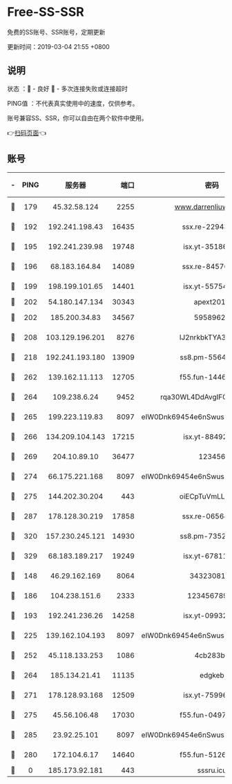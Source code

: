 # Free-SS-SSR

免费的SS账号、SSR账号，定期更新

更新时间：2019-03-04 21:55 +0800

## 说明

状态     ：🙂 - 良好 🙁 - 多次连接失败或连接超时

PING值   ：不代表真实使用中的速度，仅供参考。

账号兼容SS、SSR，你可以自由在两个软件中使用。

👉[扫码页面](https://liesauer.github.io/free-ss-ssr.github.io/)👈

## 账号

|-|PING|服务器|端口|密码|加密方式|区域|
|:----:|:----:|:-----:|-----:|:----:|:----:|:----:|
|🙂|179|45.32.58.124|2255|www.darrenliuwei.com|aes-256-cfb|JP|
|🙂|192|192.241.198.43|16435|ssx.re-22943266|aes-256-cfb|US|
|🙂|195|192.241.239.98|19748|isx.yt-35186982|aes-256-cfb|US|
|🙂|196|68.183.164.84|14089|ssx.re-84576345|aes-256-cfb|US|
|🙂|199|198.199.101.65|14401|isx.yt-55754807|aes-256-cfb|US|
|🙂|202|54.180.147.134|30343|apext2019|chacha20|KR|
|🙂|202|185.200.34.83|34567|59589627|aes-256-cfb|US|
|🙂|208|103.129.196.201|8276|lJ2nrkbkTYA30wv0|aes-256-cfb|US|
|🙂|218|192.241.193.180|13909|ss8.pm-55642212|aes-256-cfb|US|
|🙂|262|139.162.11.113|12705|f55.fun-14460072|aes-256-cfb|SG|
|🙂|264|109.238.6.24|9452|rqa30WL4DdAvgIFG6Fs3znzTa|aes-256-cfb|FR|
|🙂|265|199.223.119.83|8097|eIW0Dnk69454e6nSwuspv9DmS201tQ0D|aes-256-cfb|US|
|🙂|266|134.209.104.143|17215|isx.yt-88492022|aes-256-cfb|SG|
|🙂|269|204.10.89.10|36477|123456|aes-256-cfb|US|
|🙂|274|66.175.221.168|8097|eIW0Dnk69454e6nSwuspv9DmS201tQ0D|aes-256-cfb|US|
|🙂|275|144.202.30.204|443|oiECpTuVmLLxk4Ts|aes-256-cfb|US|
|🙂|287|178.128.30.219|17858|ssx.re-06564019|aes-256-cfb|SG|
|🙂|320|157.230.245.121|14930|ss8.pm-73529175|aes-256-cfb|SG|
|🙂|329|68.183.189.217|19249|isx.yt-67811831|aes-256-cfb|SG|
|🙂|148|46.29.162.169|8064|3432308177|aes-256-cfb|RU|
|🙂|186|104.238.151.6|2333|12345678900|aes-256-cfb|JP|
|🙂|193|192.241.236.26|14258|isx.yt-09932989|aes-256-cfb|US|
|🙂|225|139.162.104.193|8097|eIW0Dnk69454e6nSwuspv9DmS201tQ0D|aes-256-cfb|JP|
|🙂|252|45.118.133.253|1086|4cb283b8|aes-256-cfb|SG|
|🙂|264|185.134.21.41|11135|edgkeb|aes-256-cfb|GB|
|🙂|271|178.128.93.168|12509|isx.yt-75996010|aes-256-cfb|SG|
|🙂|275|45.56.106.48|17030|f55.fun-04977203|aes-256-cfb|US|
|🙂|285|23.92.25.101|8097|eIW0Dnk69454e6nSwuspv9DmS201tQ0D|aes-256-cfb|US|
|🙁|280|172.104.6.17|14640|f55.fun-51267758|aes-256-cfb|US|
|🙁|0|185.173.92.181|443|sssru.icu|rc4-md5|RU|
